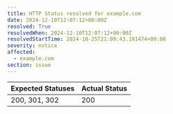 ```yaml
---
title: HTTP Status resolved for example.com
date: 2024-12-10T12:07:12+00:00Z
resolved: True
resolvedWhen: 2024-12-10T12:07:12+00:00Z
resolvedStartTime: 2024-10-25T21:09:43.191474+00:00
severity: notice
affected:
  - example.com
section: issue
---
```


| Expected Statuses | Actual Status  |
|-------------------|----------------|
| 200, 301, 302 | 200 |
